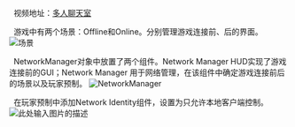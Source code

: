 ﻿&nbsp;&nbsp;视频地址：[多人聊天室][1]

&nbsp;&nbsp;游戏中有两个场景：Offline和Online。分别管理游戏连接前、后的界面。
![场景][2]

&nbsp;&nbsp;NetworkManager对象中放置了两个组件。Network Manager HUD实现了游戏连接前的GUI；Network Manager 用于网络管理，在该组件中确定游戏连接前后的场景以及玩家预制。
![NetworkManager][3]

&nbsp;&nbsp;在玩家预制中添加Network Identity组件，设置为只允许本地客户端控制。
![此处输入图片的描述][4]


  [1]: http://t.cn/RrM2L2K?m=4254870544221752&u=1802733303
  [2]: https://wx2.sinaimg.cn/mw690/6b7386f7ly1fsnvdlz3xuj20aj05974d.jpg
  [3]: https://wx3.sinaimg.cn/mw690/6b7386f7ly1fsnvhuff7lj20ah0l6gnp.jpg
  [4]: https://wx3.sinaimg.cn/mw690/6b7386f7ly1fsnvs1v20kj20ay0233yk.jpg